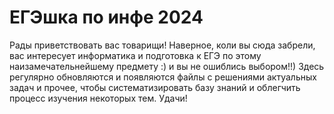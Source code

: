 # ЕГЭшка по инфе 2024


Рады приветствовать вас товарищи! Наверное, коли вы сюда забрели, вас интересует информатика и подготовка к ЕГЭ по этому наизамечательнейшему предмету :) и вы не ошиблись выбором!!) Здесь регулярно обновляются и появляются файлы с решениями актуальных задач и прочее, чтобы систематизировать базу знаний и облегчить процесс изучения некоторых тем. Удачи!
